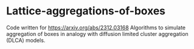# Lattice-aggregations-of-boxes
Code written for https://arxiv.org/abs/2312.03168
Algorithms to simulate aggregation of boxes in analogy with diffusion limited cluster aggregation (DLCA) models.
